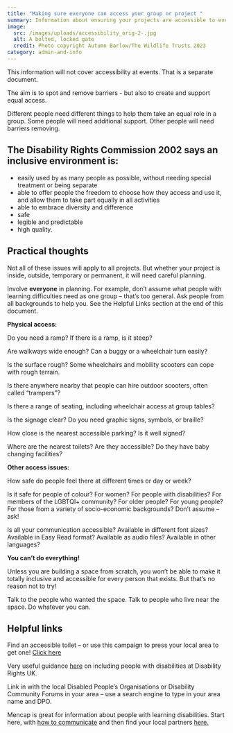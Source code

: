 ```yaml
---
title: "Making sure everyone can access your group or project "
summary: Information about ensuring your projects are accessible to everyone.
image:
  src: /images/uploads/accessibility_orig-2-.jpg
  alt: A bolted, locked gate
  credit: Photo copyright Autumn Barlow/The Wildlife Trusts 2023
category: admin-and-info
---
```


This information will not cover accessibility at events. That is a separate document.

The aim is to spot and remove barriers - but also to create and support equal access.



Different people need different things to help them take an equal role in a group. Some people will need additional support. Other people will need barriers removing.



## The Disability Rights Commission 2002 says an inclusive environment is:


* easily used by as many people as possible, without needing special treatment or being separate
* able to offer people the freedom to choose how they access and use it, and allow them to take part equally in all activities
* able to embrace diversity and difference
* safe
* legible and predictable
* high quality.



## Practical thoughts



Not all of these issues will apply to all projects. But whether your project is inside, outside, temporary or permanent, it will need careful planning.



Involve **everyone** in planning. For example, don’t assume what people with learning difficulties need as one group – that’s too general. Ask people from all backgrounds to help you. See the Helpful Links section at the end of this document.



**Physical access:**



Do you need a ramp? If there is a ramp, is it steep?


Are walkways wide enough? Can a buggy or a wheelchair turn easily?


Is the surface rough? Some wheelchairs and mobility scooters can cope with rough terrain.

Is there anywhere nearby that people can hire outdoor scooters, often called “trampers”?


Is there a range of seating, including wheelchair access at group tables?


Is the signage clear? Do you need graphic signs, symbols, or braille?


How close is the nearest accessible parking? Is it well signed?


Where are the nearest toilets? Are they accessible? Do they have baby changing facilities?



**Other access issues:**



How safe do people feel there at different times or day or week?


Is it safe for people of colour? For women? For people with disabilities? For members of the LGBTQI+ community? For older people? For young people? For those from a variety of socio-economic backgrounds? Don’t assume – ask!


Is all your communication accessible? Available in different font sizes? Available in Easy Read format? Available as audio files? Available in other languages?





**You can’t do everything!**



Unless you are building a space from scratch, you won’t be able to make it totally inclusive and accessible for every person that exists. But that’s no reason not to try! 

Talk to the people who wanted the space. Talk to people who live near the space. Do whatever you can.



## Helpful links



Find an accessible toilet – or use this campaign to press your local area to get one! [Click here](https://www.changing-places.org/ "Changing Places")


Very useful guidance [here](https://www.disabilityrightsuk.org/sites/default/files/pdf/1%20%20InclusivecommunitiesLAguidance.pdf) on including people with disabilities at Disability Rights UK.


Link in with the local Disabled People’s Organisations or Disability Community Forums in your area – use a search engine to type in your area name and DPO.


Mencap is great for information about people with learning disabilities. Start here, with [how to communicate](https://www.mencap.org.uk/learning-disability-explained/communicating-people-learning-disability) and then find your local partners [here.](https://www.mencap.org.uk/advice-and-support/network-partners)
